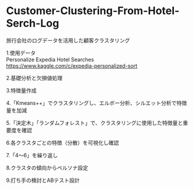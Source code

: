 # Customer-Clustering-From-Hotel-Serch-Log
旅行会社のログデータを活用した顧客クラスタリング

1.使用データ<br>
Personalize Expedia Hotel Searches<br>
https://www.kaggle.com/c/expedia-personalized-sort<br>

2.基礎分析と欠損値処理

3.特徴量作成

4.「Kmeans++」でクラスタリングし、エルボー分析、シルエット分析で特徴量を加減

5.「決定木」「ランダムフォレスト」で、クラスタリングに使用した特徴量と重要度を確認

6.各クラスタごとの特徴（分散）を可視化し確認

7.「4〜6」を繰り返し

8.クラスタの傾向からペルソナ設定

9.打ち手の検討とABテスト設計
